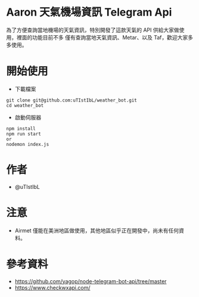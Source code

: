 # Aaron 天氣機場資訊 Telegram Api

為了方便查詢當地機場的天氣資訊，特別開發了這款天氣的 API 供給大家做使用，裡面的功能目前不多
僅有查詢當地天氣資訊、Metar、以及 Taf，歡迎大家多多使用。

# 開始使用
* 下載檔案
```
git clone git@github.com:uTIstIbL/weather_bot.git
cd weather_bot
```

* 啟動伺服器
```
npm install
npm run start
or
nodemon index.js
```

# 作者
* @uTIstIbL

# 注意
* Airmet 僅能在美洲地區做使用，其他地區似乎正在開發中，尚未有任何資料。

# 參考資料
* https://github.com/yagop/node-telegram-bot-api/tree/master
* https://www.checkwxapi.com/


